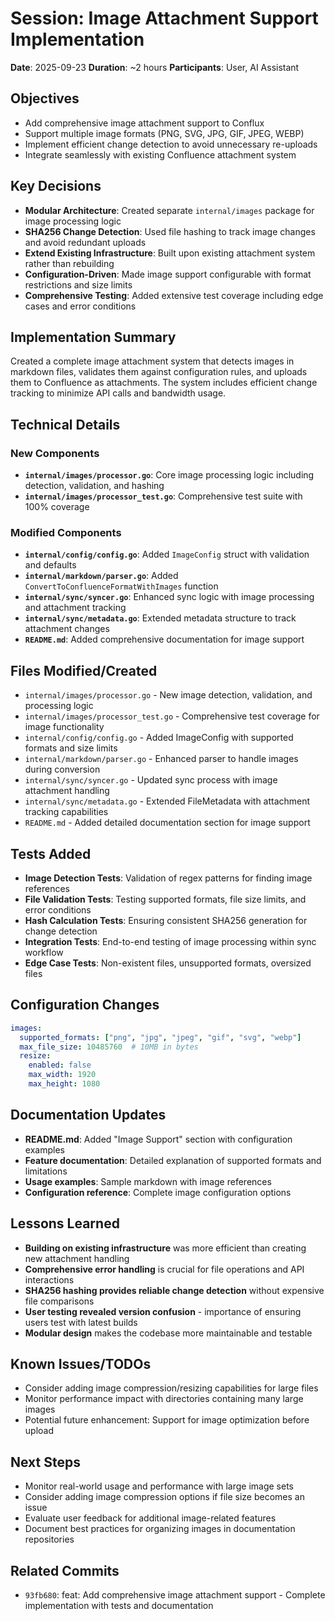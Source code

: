 # Session: Image Attachment Support Implementation
**Date**: 2025-09-23
**Duration**: ~2 hours
**Participants**: User, AI Assistant

## Objectives
- Add comprehensive image attachment support to Conflux
- Support multiple image formats (PNG, SVG, JPG, GIF, JPEG, WEBP)
- Implement efficient change detection to avoid unnecessary re-uploads
- Integrate seamlessly with existing Confluence attachment system

## Key Decisions
- **Modular Architecture**: Created separate `internal/images` package for image processing logic
- **SHA256 Change Detection**: Used file hashing to track image changes and avoid redundant uploads
- **Extend Existing Infrastructure**: Built upon existing attachment system rather than rebuilding
- **Configuration-Driven**: Made image support configurable with format restrictions and size limits
- **Comprehensive Testing**: Added extensive test coverage including edge cases and error conditions

## Implementation Summary
Created a complete image attachment system that detects images in markdown files, validates them against configuration rules, and uploads them to Confluence as attachments. The system includes efficient change tracking to minimize API calls and bandwidth usage.

## Technical Details

### New Components
- **`internal/images/processor.go`**: Core image processing logic including detection, validation, and hashing
- **`internal/images/processor_test.go`**: Comprehensive test suite with 100% coverage

### Modified Components  
- **`internal/config/config.go`**: Added `ImageConfig` struct with validation and defaults
- **`internal/markdown/parser.go`**: Added `ConvertToConfluenceFormatWithImages` function
- **`internal/sync/syncer.go`**: Enhanced sync logic with image processing and attachment tracking
- **`internal/sync/metadata.go`**: Extended metadata structure to track attachment changes
- **`README.md`**: Added comprehensive documentation for image support

## Files Modified/Created
- `internal/images/processor.go` - New image detection, validation, and processing logic
- `internal/images/processor_test.go` - Comprehensive test coverage for image functionality
- `internal/config/config.go` - Added ImageConfig with supported formats and size limits
- `internal/markdown/parser.go` - Enhanced parser to handle images during conversion
- `internal/sync/syncer.go` - Updated sync process with image attachment handling
- `internal/sync/metadata.go` - Extended FileMetadata with attachment tracking capabilities
- `README.md` - Added detailed documentation section for image support

## Tests Added
- **Image Detection Tests**: Validation of regex patterns for finding image references
- **File Validation Tests**: Testing supported formats, file size limits, and error conditions
- **Hash Calculation Tests**: Ensuring consistent SHA256 generation for change detection
- **Integration Tests**: End-to-end testing of image processing within sync workflow
- **Edge Case Tests**: Non-existent files, unsupported formats, oversized files

## Configuration Changes
```yaml
images:
  supported_formats: ["png", "jpg", "jpeg", "gif", "svg", "webp"]
  max_file_size: 10485760  # 10MB in bytes
  resize:
    enabled: false
    max_width: 1920
    max_height: 1080
```

## Documentation Updates
- **README.md**: Added "Image Support" section with configuration examples
- **Feature documentation**: Detailed explanation of supported formats and limitations
- **Usage examples**: Sample markdown with image references
- **Configuration reference**: Complete image configuration options

## Lessons Learned
- **Building on existing infrastructure** was more efficient than creating new attachment handling
- **Comprehensive error handling** is crucial for file operations and API interactions  
- **SHA256 hashing provides reliable change detection** without expensive file comparisons
- **User testing revealed version confusion** - importance of ensuring users test with latest builds
- **Modular design** makes the codebase more maintainable and testable

## Known Issues/TODOs
- Consider adding image compression/resizing capabilities for large files
- Monitor performance impact with directories containing many large images
- Potential future enhancement: Support for image optimization before upload

## Next Steps
- Monitor real-world usage and performance with large image sets
- Consider adding image compression options if file size becomes an issue
- Evaluate user feedback for additional image-related features
- Document best practices for organizing images in documentation repositories

## Related Commits
- `93fb680`: feat: Add comprehensive image attachment support - Complete implementation with tests and documentation